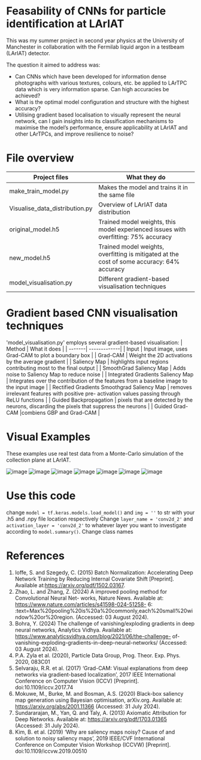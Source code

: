 # Feasability of CNNs for particle identification at LArIAT

This was my summer project in second year physics at the University of Manchester in collaboration with the Fermilab liquid argon in a testbeam (LArIAT) detector. 

The question it aimed to address was:
- Can CNNs which have been developed for information dense photographs with various textures, colours, etc. be applied to LArTPC data which is very information sparse. Can high accuracies be achieved?
- What is the optimal model configuration and structure with the highest accuracy?
- Utilising gradient based localisation to visually represent the neural network, can I gain insights into its classification mechanisms to maximise the model’s performance, ensure applicability at LArIAT and other LArTPCs, and improve resilience to noise?

# File overview

| Project files | What they do |
| --------------| -------------|
| make_train_model.py | Makes the model and trains it in the same file |
| Visualise_data_distribution.py | Overview of LArIAT data distribution |
| original_model.h5 | Trained model weights, this model experienced issues with overfitting: 75% accuracy|
| new_model.h5 | Trained model weights, overfitting is mitigated at the cost of some accuracy: 64% accuracy |
| model_visualisation.py | Different gradient-based visualisation techniques |


# Gradient based CNN visualisation techniques
'model_visualisation.py' employs several gradient-based visualisation:
| Method | What it does |
| -------| -------------|
| Input | Input image, uses Grad-CAM to plot a boundary box |
| Grad-CAM | Weight the 2D activations by the average gradient |
| Saliency Map | highlights input regions contributing most to the final output |
| SmoothGrad Saliency Map | Adds noise to Saliency Map to reduce noise |
| Integrated Gradients Saliency Map | Integrates over the contribution of the features from a baseline image to the input image |
| Rectified Gradients Smoothgrad Saliency Map | removes irrelevant features with positive pre- activation values passing through ReLU functions |
| Guided Backpropagation | pixels that are detected by the neurons, discarding the pixels that suppress the neurons |
| Guided Grad-CAM |combiens GBP and Grad-CAM |

# Visual Examples
These examples use real test data from a Monte-Carlo simulation of the collection plane at LArIAT. 

![image](https://github.com/user-attachments/assets/28f2fc43-3a20-46b8-bfc6-bbafff0b3e6e)
![image](https://github.com/user-attachments/assets/1c881eac-e911-4607-aaa0-f768f0894a77)
![image](https://github.com/user-attachments/assets/409315d0-1cc1-4352-a10b-000008ec0ee7)
![image](https://github.com/user-attachments/assets/e6f5e6b5-c4b1-4b26-9688-0c45f44fdfe5)
![image](https://github.com/user-attachments/assets/f3b364f3-064e-43fe-bc36-c5d302a9fd58)
![image](https://github.com/user-attachments/assets/650ef56f-d4a2-4a56-97c4-c00fb6d2a74a)
![image](https://github.com/user-attachments/assets/47e089f8-8093-4d60-a0e8-dfa999ed2b73)


# Use this code
change `model = tf.keras.models.load_model()` and `img = ''` to str with your .h5 and .npy file location respectively
Change `layer_name = 'conv2d_2'` and `activation_layer = 'conv2d_2'` to whatever layer you want to investigate according to `model.summary()`. 
Change class names


# References
1. Ioffe, S. and Szegedy, C. (2015) Batch Normalization: Accelerating Deep Network Training
by Reducing Internal Covariate Shift [Preprint]. Available at:https://arxiv.org/pdf/1502.03167.
2. Zhao, L. and Zhang, Z. (2024) A improved pooling method for Convolutional Neural Net- works, Nature News. Available at: https://www.nature.com/articles/s41598-024-51258-
6: :text=Max%20pooling%20is%20a%20commonly,each%20small%20window%20or%20region. (Accessed: 03 August 2024).
3. Bohra, Y. (2024) The challenge of vanishing/exploding gradients in deep neural networks, Analytics Vidhya. Available at: https://www.analyticsvidhya.com/blog/2021/06/the-challenge- of-vanishing-exploding-gradients-in-deep-neural-networks/ (Accessed: 03 August 2024).
4. P.A. Zyla et al. (2020), Particle Data Group, Prog. Theor. Exp. Phys. 2020, 083C01
5. Selvaraju, R.R. et al. (2017) ‘Grad-CAM: Visual explanations from deep networks via gradient-based localization’, 2017 IEEE International Conference on Computer Vision (ICCV) [Preprint]. doi:10.1109/iccv.2017.74
6. Mokuwe, M., Burke, M. and Bosman, A.S. (2020) Black-box saliency map generation using Bayesian optimisation, arXiv.org. Available at: https://arxiv.org/abs/2001.11366 (Accessed: 31 July 2024).
7. Sundararajan, M., Yan, Q. and Taly, A. (2013) Axiomatic Attribution for Deep Networks. Available at: https://arxiv.org/pdf/1703.01365 (Accessed: 31 July 2024).
8. Kim, B. et al. (2019) ‘Why are saliency maps noisy? Cause of and solution to noisy saliency maps’, 2019 IEEE/CVF International Conference on Computer Vision Workshop (ICCVW) [Preprint]. doi:10.1109/iccvw.2019.00510



 
